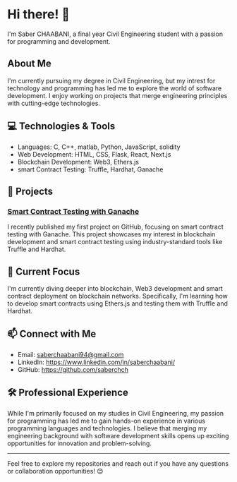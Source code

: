 # Hi there! 👋

I'm Saber CHAABANI, a final year Civil Engineering student with a passion for programming and development.

## About Me

I'm currently pursuing my degree in Civil Engineering, but my intrest for technology and programming has led me to explore the world of software development. I enjoy working on projects that merge engineering principles with cutting-edge technologies.

## 💻 Technologies & Tools

- Languages: C, C++, matlab, Python, JavaScript, solidity
- Web Development: HTML, CSS, Flask, React, Next.js
- Blockchain Development: Web3, Ethers.js
- smart Contract Testing: Truffle, Hardhat, Ganache

## 🚀 Projects

### [Smart Contract Testing with Ganache](https://github.com/saberchch/Blockchain_smartcontract_javascript_1)

I recently published my first project on GitHub, focusing on smart contract testing with Ganache. This project showcases my interest in blockchain development and smart contract testing using industry-standard tools like Truffle and Hardhat.

## 🌱 Current Focus

I'm currently diving deeper into blockchain, Web3 development and smart contract deployment on blockchain networks. Specifically, I'm learning how to develop smart contracts using Ethers.js and testing them with Truffle and Hardhat.

## 📫 Connect with Me

- Email: saberchaabani94@gmail.com
- LinkedIn: https://www.linkedin.com/in/saberchaabani/
- GitHub: https://github.com/saberchch

## 🛠️ Professional Experience

While I'm primarily focused on my studies in Civil Engineering, my passion for programming has led me to gain hands-on experience in various programming languages and technologies. I believe that merging my engineering background with software development skills opens up exciting opportunities for innovation and problem-solving.

---

Feel free to explore my repositories and reach out if you have any questions or collaboration opportunities! 😊

